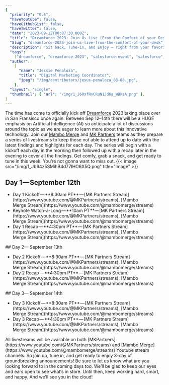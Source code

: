 ```yaml
---
{
  "priority": "0.5",
  "haveYoutube": false,
  "haveGithubGist": false,
  "haveTwitter": false,
  "date": "2023-09-12T00:07:30.000Z",
  "title": "Dreamforce 2023: Join Us Live (From the Comfort of your Desk)!",
  "Slug": "dreamforce-2023-join-us-live-from-the-comfort-of-your-desk",
  "description": "Sit back, Tune-in, and Enjoy — right from your favorite chair.",
  "tags":
    ["dreamforce", "dreamforce-2023", "salesforce-event", "salesforce", "df23"],
  "author":
    {
      "name": "Jessie Penaloza",
      "title": "Digital Marketing Coordinator",
      "jpeg": "/img/contributors/jesus-penaloza_88-88.jpg",
    },
  "layout": "single",
  "thumbnail": { "url": "/img/1_J6RxfRvCRuN1JdKa_WBkaA.png" },
}
---
```


The time has come to officially kick off [Dreamforce](https://www.salesforce.com/dreamforce/) 2023 taking place over in San Fransisco once again. Between Sep 12–14th there will be a HUGE emphasis on Artificial Intelligence (AI) so anticipate a lot of discussions around the topic as we are eager to learn more about this innovative technology.
Join our [Mambo Merge](https://www.mambomerge.com/) and [MK Partners](https://www.mkpartners.com/) teams as they prepare a series of livestreams to keep those not able to attend up to date with the latest findings and highlights for each day. The series will begin with a kickoff each day in the morning then followed up with a recap later in the evening to cover all the findings.
Get comfy, grab a snack, and get ready to tune in this week. You’re not gonna want to miss out.
{{< image src="/img/1_Jb64z5SMihB4d77IHO6X5Q.png" title="Image" >}}

## Day 1 — September 12th

<ul><li>Day 1 Kickoff — **8:30am PT** — [MK Partners Stream](https://www.youtube.com/@MKPartners/streams), [Mambo Merge Stream](https://www.youtube.com/@mambomerge/streams)</li><li>Keynote Watch-a-Long — **10am PT **— [MK Partners Stream](https://www.youtube.com/@MKPartners/streams), [Mambo Merge Stream](https://www.youtube.com/@mambomerge/streams)</li><li>Day 1 Recap — **4:30pm PT** — [MK Partners Stream](https://www.youtube.com/@MKPartners/streams), [Mambo Merge Stream](https://www.youtube.com/@mambomerge/streams)</li></ul>
## Day 2— September 13th

<ul><li>Day 2 Kickoff — **8:30am PT** — [MK Partners Stream](https://www.youtube.com/@MKPartners/streams), [Mambo Merge Stream](https://www.youtube.com/@mambomerge/streams)</li><li>Day 2 Recap — **4:30pm PT** — [MK Partners Stream](https://www.youtube.com/@MKPartners/streams), [Mambo Merge Stream](https://www.youtube.com/@mambomerge/streams)</li></ul>
## Day 3— September 14th

<ul><li>Day 3 Kickoff — **8:30am PT** — [MK Partners Stream](https://www.youtube.com/@MKPartners/streams), [Mambo Merge Stream](https://www.youtube.com/@mambomerge/streams)</li><li>Day 3 Recap — **4:30pm PT** — [MK Partners Stream](https://www.youtube.com/@MKPartners/streams), [Mambo Merge Stream](https://www.youtube.com/@mambomerge/streams)</li></ul>All livestreams will be available on both [MKPartners](https://www.youtube.com/@MKPartners/streams) and [Mambo Merge](https://www.youtube.com/@mambomerge/streams) Youtube stream channels. So join up, tune in, and get ready to enjoy 3-day of groundbreaking announcements!
Be sure to let us know what are you looking forward to in the coming days too. We’ll be glad to keep our eyes and ears open to see what‘s in store.
Until then, keep working hard, smart, and happy. And we’ll see you in the cloud!
